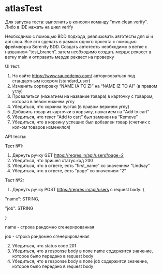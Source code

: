 # atlasTest
Для запуска теста: выполнить в консоли команду "mvn clean verify". Либо в IDE нажать на цикл verify



Необходимо с помощью BDD подхода, реализовать автотесты для ui и api слоя. Все это сделать в рамках одного 
проекта с помощью фреймворка Serenity BDD. Создать автотесты необходимо в ветке с названием “test_branch”, 
затем необходимо создать мердж реквест в ветку main и отправить мердж реквест на проверку

UI тест:


1. На сайте https://www.saucedemo.com/ авторизоваться под стандартным юзером (standard_user)
2. Изменить сортировку “NAME (A TO Z)” на “NAME (Z TO A)” (в правом углу)
3. Провалиться (нажатием на название товара) в карточку с товаром, которая в левом нижнем углу
4. Убедиться, что корзина пустая (в правом верхнем углу)
5. Добавить товар из карточки в корзину, нажатием на “Add to cart”
6. Убедиться, что текст “Add to cart” был заменен на “Remove”
7. Убедиться, что в корзину успешно был добавлен товар (счетчик с кол-ом товаров изменился)

API тесты:


Тест №1:

1. Дернуть ручку GET https://reqres.in/api/users?page=2
2. Убедиться, что пришел статус код 200
3. Убедиться, что в ответе, есть “first_name” со значением “Lindsay”
4. Убедиться, что в ответе, есть “page” со значением “2”

Тест №2:

1. Дернуть ручку POST https://reqres.in/api/users c request body:
   {

"name": STRING,

"job": STRING

}


name - строка рандомно сгенерированная

job - строка рандомно сгенерированная


2. Убедиться, что status code 201
3. Убедиться, что в response body в поле name содержится значение, которое было передано в request body
4. Убедиться, что в response body в поле job содержится значение, которое было передано в request body